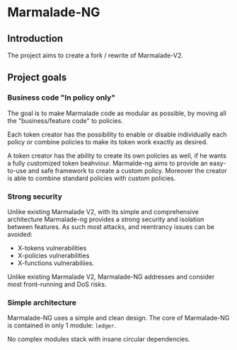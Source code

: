 # Marmalade-NG

## Introduction

The project aims to create a fork / rewrite of Marmalade-V2.

## Project goals

### Business code "In policy only"

The goal is to make Marmalade code as modular as possible, by moving all the "business/feature code" to policies.

Each token creator has the possibility to enable or disable individually each policy or combine policies to make its token work exactly as desired.

A token creator has the ability to create its own policies as well, if he wants a fully customized token beahviour. Marmalde-ng aims to provide an easy-to-use and safe framework to create a custom policy.
Moreover the creator is able to combine standard policies with custom policies.   

### Strong security

Unlike existing Marmalade V2, with its simple and comprehensive architecture Marmalade-ng provides a strong security and isolation between features. As such most attacks, and reentrancy issues can be avoided:
   - X-tokens vulnerabilities
   - X-policies vulnerabilities
   - X-functions vulnerabiliies.

Unlike existing Marmalade V2, Marmalade-NG addresses and consider most front-running and DoS risks.

### Simple architecture

Marmalade-NG uses a simple and clean design. The core of Marmalade-NG is contained in only 1 module: `ledger`.

No complex modules stack with insane circular dependencies.

